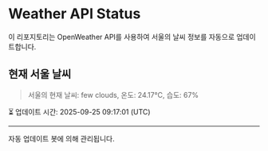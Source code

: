
# Weather API Status

이 리포지토리는 OpenWeather API를 사용하여 서울의 날씨 정보를 자동으로 업데이트합니다.

## 현재 서울 날씨
> 서울의 현재 날씨: few clouds, 온도: 24.17°C, 습도: 67%

⏳ 업데이트 시간: 2025-09-25 09:17:01 (UTC)

---
자동 업데이트 봇에 의해 관리됩니다.
